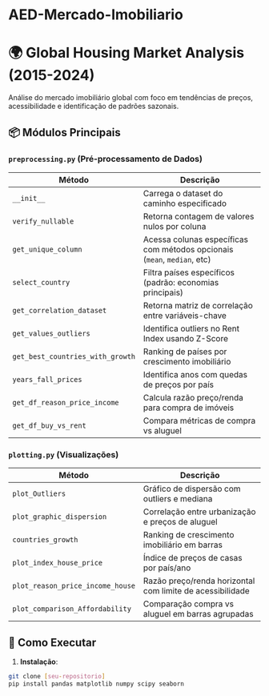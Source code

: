 # AED-Mercado-Imobiliario

# 🌍 Global Housing Market Analysis (2015-2024)

Análise do mercado imobiliário global com foco em tendências de preços, acessibilidade e identificação de padrões sazonais.

## 📦 Módulos Principais

### `preprocessing.py` (Pré-processamento de Dados)
| Método                      | Descrição                                          |
|-----------------------------|---------------------------------------------------|
| `__init__`                  | Carrega o dataset do caminho especificado         |
| `verify_nullable`           | Retorna contagem de valores nulos por coluna      |
| `get_unique_column`         | Acessa colunas específicas com métodos opcionais (`mean`, `median`, etc) |
| `select_country`            | Filtra países específicos (padrão: economias principais) |
| `get_correlation_dataset`   | Retorna matriz de correlação entre variáveis-chave|
| `get_values_outliers`       | Identifica outliers no Rent Index usando Z-Score  |
| `get_best_countries_with_growth` | Ranking de países por crescimento imobiliário    |
| `years_fall_prices`         | Identifica anos com quedas de preços por país     |
| `get_df_reason_price_income`| Calcula razão preço/renda para compra de imóveis  |
| `get_df_buy_vs_rent`        | Compara métricas de compra vs aluguel             |

### `plotting.py` (Visualizações)
| Método                      | Descrição                                          |
|-----------------------------|---------------------------------------------------|
| `plot_Outliers`             | Gráfico de dispersão com outliers e mediana       |
| `plot_graphic_dispersion`   | Correlação entre urbanização e preços de aluguel  |
| `countries_growth`          | Ranking de crescimento imobiliário em barras      |
| `plot_index_house_price`    | Índice de preços de casas por país/ano            |
| `plot_reason_price_income_house` | Razão preço/renda horizontal com limite de acessibilidade |
| `plot_comparison_Affordability` | Comparação compra vs aluguel em barras agrupadas |

## 🚀 Como Executar

1. **Instalação**:
```bash
git clone [seu-repositorio]
pip install pandas matplotlib numpy scipy seaborn
